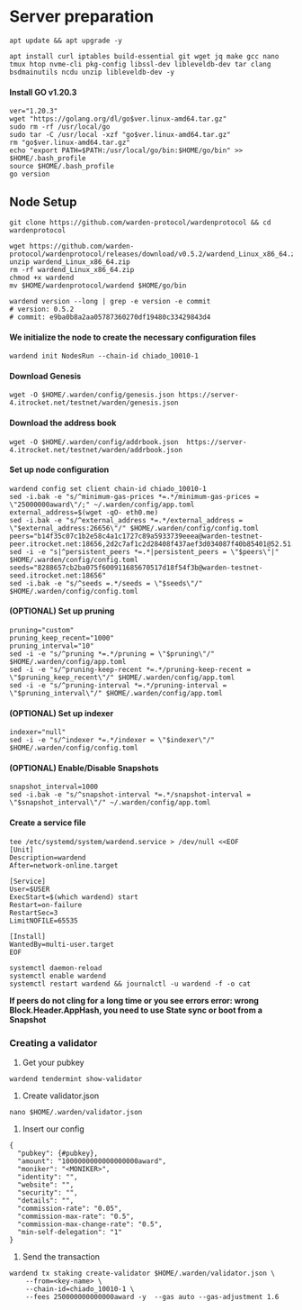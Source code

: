 <!-- wp:heading {"level":1} -->
<h1 class="wp-block-heading"><a href="https://utsa.gitbook.io/services/testnet/warden-protocol/installation#server-preparation"></a>Server preparation</h1>
<!-- /wp:heading -->

<!-- wp:paragraph -->
<p></p>
<!-- /wp:paragraph -->

<!-- wp:code -->
<pre class="wp-block-code"><code>apt update &amp;&amp; apt upgrade -y</code></pre>
<!-- /wp:code -->

<!-- wp:paragraph -->
<p></p>
<!-- /wp:paragraph -->

<!-- wp:code -->
<pre class="wp-block-code"><code>apt install curl iptables build-essential git wget jq make gcc nano tmux htop nvme-cli pkg-config libssl-dev libleveldb-dev tar clang bsdmainutils ncdu unzip libleveldb-dev -y</code></pre>
<!-- /wp:code -->

<!-- wp:heading {"level":4} -->
<h4 class="wp-block-heading" id="install-go"><a href="https://utsa.gitbook.io/services/testnet/warden-protocol/installation#install-go"></a>Install GO v1.20.3</h4>
<!-- /wp:heading -->

<!-- wp:paragraph -->
<p></p>
<!-- /wp:paragraph -->

<!-- wp:code -->
<pre class="wp-block-code"><code>ver="1.20.3"
wget "https://golang.org/dl/go$ver.linux-amd64.tar.gz"
sudo rm -rf /usr/local/go
sudo tar -C /usr/local -xzf "go$ver.linux-amd64.tar.gz"
rm "go$ver.linux-amd64.tar.gz"
echo "export PATH=$PATH:/usr/local/go/bin:$HOME/go/bin" &gt;&gt; $HOME/.bash_profile
source $HOME/.bash_profile
go version</code></pre>
<!-- /wp:code -->

<!-- wp:heading -->
<h2 class="wp-block-heading" id="node-installation"><a href="https://utsa.gitbook.io/services/testnet/warden-protocol/installation#node-installation"></a>Node Setup</h2>
<!-- /wp:heading -->

<!-- wp:code -->
<pre class="wp-block-code"><code>git clone https://github.com/warden-protocol/wardenprotocol &amp;&amp; cd wardenprotocol

wget https://github.com/warden-protocol/wardenprotocol/releases/download/v0.5.2/wardend_Linux_x86_64.zip
unzip wardend_Linux_x86_64.zip
rm -rf wardend_Linux_x86_64.zip
chmod +x wardend
mv $HOME/wardenprotocol/wardend $HOME/go/bin

wardend version --long | grep -e version -e commit
# version: 0.5.2
# commit: e9ba0b8a2aa05787360270df19480c33429843d4</code></pre>
<!-- /wp:code -->

<!-- wp:heading {"level":4} -->
<h4 class="wp-block-heading" id="we-initialize-the-node-to-create-the-necessary-configuration-files"><a href="https://utsa.gitbook.io/services/testnet/warden-protocol/installation#we-initialize-the-node-to-create-the-necessary-configuration-files"></a>We initialize the node to create the necessary configuration files</h4>
<!-- /wp:heading -->

<!-- wp:code -->
<pre class="wp-block-code"><code>wardend init NodesRun --chain-id chiado_10010-1</code></pre>
<!-- /wp:code -->

<!-- wp:heading {"level":4} -->
<h4 class="wp-block-heading" id="download-genesis"><a href="https://utsa.gitbook.io/services/testnet/warden-protocol/installation#download-genesis"></a>Download Genesis</h4>
<!-- /wp:heading -->

<!-- wp:code -->
<pre class="wp-block-code"><code>wget -O $HOME/.warden/config/genesis.json https://server-4.itrocket.net/testnet/warden/genesis.json</code></pre>
<!-- /wp:code -->

<!-- wp:heading {"level":4} -->
<h4 class="wp-block-heading" id="at-this-stage-we-can-download-the-address-book"><a href="https://utsa.gitbook.io/services/testnet/warden-protocol/installation#at-this-stage-we-can-download-the-address-book"></a>Download the address book</h4>
<!-- /wp:heading -->

<!-- wp:code -->
<pre class="wp-block-code"><code>wget -O $HOME/.warden/config/addrbook.json  https://server-4.itrocket.net/testnet/warden/addrbook.json</code></pre>
<!-- /wp:code -->

<!-- wp:heading {"level":4} -->
<h4 class="wp-block-heading" id="set-up-node-configuration"><a href="https://utsa.gitbook.io/services/testnet/warden-protocol/installation#set-up-node-configuration"></a>Set<strong> </strong>up node configuration</h4>
<!-- /wp:heading -->

<!-- wp:code -->
<pre class="wp-block-code"><code>wardend config set client chain-id chiado_10010-1
sed -i.bak -e "s/^minimum-gas-prices *=.*/minimum-gas-prices = \"25000000award\"/;" ~/.warden/config/app.toml
external_address=$(wget -qO- eth0.me)
sed -i.bak -e "s/^external_address *=.*/external_address = \"$external_address:26656\"/" $HOME/.warden/config/config.toml
peers="b14f35c07c1b2e58c4a1c1727c89a5933739eeea@warden-testnet-peer.itrocket.net:18656,2d2c7af1c2d28408f437aef3d034087f40b85401@52.51.132.79:26656,fcaffd41eb7e3647fa953607449ff5e371c236b8@195.26.245.67:31656,5461e7642520a1f8427ffaa57f9d39cf345fcd47@54.72.190.0:26656,e1ea15d3c460eb9ace279b0b7665015d3c5d2b9e@135.181.210.171:21406"
sed -i -e "s|^persistent_peers *=.*|persistent_peers = \"$peers\"|" $HOME/.warden/config/config.toml
seeds="8288657cb2ba075f600911685670517d18f54f3b@warden-testnet-seed.itrocket.net:18656"
sed -i.bak -e "s/^seeds =.*/seeds = \"$seeds\"/" $HOME/.warden/config/config.toml</code></pre>
<!-- /wp:code -->

<!-- wp:heading {"level":4} -->
<h4 class="wp-block-heading" id="optional-set-up-pruning"><a href="https://utsa.gitbook.io/services/testnet/warden-protocol/installation#optional-set-up-pruning"></a>(OPTIONAL) Set up pruning</h4>
<!-- /wp:heading -->

<!-- wp:code -->
<pre class="wp-block-code"><code>pruning="custom"
pruning_keep_recent="1000"
pruning_interval="10"
sed -i -e "s/^pruning *=.*/pruning = \"$pruning\"/" $HOME/.warden/config/app.toml
sed -i -e "s/^pruning-keep-recent *=.*/pruning-keep-recent = \"$pruning_keep_recent\"/" $HOME/.warden/config/app.toml
sed -i -e "s/^pruning-interval *=.*/pruning-interval = \"$pruning_interval\"/" $HOME/.warden/config/app.toml</code></pre>
<!-- /wp:code -->

<!-- wp:heading {"level":4} -->
<h4 class="wp-block-heading" id="optional-set-up-indexer"><a href="https://utsa.gitbook.io/services/testnet/warden-protocol/installation#optional-set-up-indexer"></a>(OPTIONAL) Set up indexer</h4>
<!-- /wp:heading -->

<!-- wp:code -->
<pre class="wp-block-code"><code>indexer="null"
sed -i -e "s/^indexer *=.*/indexer = \"$indexer\"/" $HOME/.warden/config/config.toml</code></pre>
<!-- /wp:code -->

<!-- wp:heading {"level":4} -->
<h4 class="wp-block-heading" id="optional-enable-disable-snapshots"><a href="https://utsa.gitbook.io/services/testnet/warden-protocol/installation#optional-enable-disable-snapshots"></a>(OPTIONAL) Enable/Disable Snapshots</h4>
<!-- /wp:heading -->

<!-- wp:code -->
<pre class="wp-block-code"><code>snapshot_interval=1000
sed -i.bak -e "s/^snapshot-interval *=.*/snapshot-interval = \"$snapshot_interval\"/" ~/.warden/config/app.toml</code></pre>
<!-- /wp:code -->

<!-- wp:heading {"level":4} -->
<h4 class="wp-block-heading" id="create-a-service-file"><a href="https://utsa.gitbook.io/services/testnet/warden-protocol/installation#create-a-service-file"></a>Create a service file</h4>
<!-- /wp:heading -->

<!-- wp:code -->
<pre class="wp-block-code"><code>tee /etc/systemd/system/wardend.service &gt; /dev/null &lt;&lt;EOF
&#91;Unit]
Description=wardend
After=network-online.target

&#91;Service]
User=$USER
ExecStart=$(which wardend) start
Restart=on-failure
RestartSec=3
LimitNOFILE=65535

&#91;Install]
WantedBy=multi-user.target
EOF</code></pre>
<!-- /wp:code -->

<!-- wp:code -->
<pre class="wp-block-code"><code>systemctl daemon-reload
systemctl enable wardend
systemctl restart wardend &amp;&amp; journalctl -u wardend -f -o cat</code></pre>
<!-- /wp:code -->

<!-- wp:paragraph -->
<p><strong>If peers do not cling for a long time or you see </strong><strong>errors error: wrong Block.Header.AppHash</strong><strong>, you need to use State sync or boot from a Snapshot</strong></p>
<!-- /wp:paragraph -->

<!-- wp:heading {"level":3} -->
<h3 class="wp-block-heading" id="creating-a-validator"><a href="https://utsa.gitbook.io/services/testnet/warden-protocol/installation#creating-a-validator"></a><strong>Creating a validator</strong></h3>
<!-- /wp:heading -->

<!-- wp:list {"ordered":true} -->
<ol class="wp-block-list"><!-- wp:list-item -->
<li>Get your pubkey</li>
<!-- /wp:list-item --></ol>
<!-- /wp:list -->

<!-- wp:code -->
<pre class="wp-block-code"><code>wardend tendermint show-validator</code></pre>
<!-- /wp:code -->

<!-- wp:list {"ordered":true} -->
<ol class="wp-block-list"><!-- wp:list-item -->
<li>Create validator.json</li>
<!-- /wp:list-item --></ol>
<!-- /wp:list -->

<!-- wp:code -->
<pre class="wp-block-code"><code>nano $HOME/.warden/validator.json</code></pre>
<!-- /wp:code -->

<!-- wp:list {"ordered":true} -->
<ol class="wp-block-list"><!-- wp:list-item -->
<li>Insert our config</li>
<!-- /wp:list-item --></ol>
<!-- /wp:list -->

<!-- wp:code -->
<pre class="wp-block-code"><code>{
  "pubkey": {#pubkey},
  "amount": "1000000000000000000award",
  "moniker": "&lt;MONIKER&gt;",
  "identity": "",
  "website": "",
  "security": "",
  "details": "",
  "commission-rate": "0.05",
  "commission-max-rate": "0.5",
  "commission-max-change-rate": "0.5",
  "min-self-delegation": "1"
}</code></pre>
<!-- /wp:code -->

<!-- wp:list {"ordered":true} -->
<ol class="wp-block-list"><!-- wp:list-item -->
<li>Send the transaction</li>
<!-- /wp:list-item --></ol>
<!-- /wp:list -->

<!-- wp:code -->
<pre class="wp-block-code"><code>wardend tx staking create-validator $HOME/.warden/validator.json \
    --from=&lt;key-name&gt; \
    --chain-id=chiado_10010-1 \
    --fees 250000000000000award -y  --gas auto --gas-adjustment 1.6</code></pre>
<!-- /wp:code -->

<!-- wp:paragraph -->
<p></p>
<!-- /wp:paragraph -->
